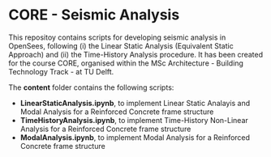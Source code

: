 # CORE - Seismic Analysis

This repositoy contains scripts for developing seismic analysis in OpenSees, following (i) the Linear Static Analysis (Equivalent Static Approach) and (ii) the Time-History Analysis procedure.
It has been created for the course CORE, organised within the MSc Architecture - Building Technology Track - at TU Delft.

The **content** folder contains the following scripts:
- **LinearStaticAnalysis.ipynb**, to implement Linear Static Analayis and Modal Analysis for a Reinforced Concrete frame structure
- **TimeHistoryAnalysis.ipynb**, to implement Time-History Non-Linear Analysis for a Reinforced Concrete frame structure
- **ModalAnalysis.ipynb**, to implement Modal Analysis for a Reinforced Concrete frame structure

